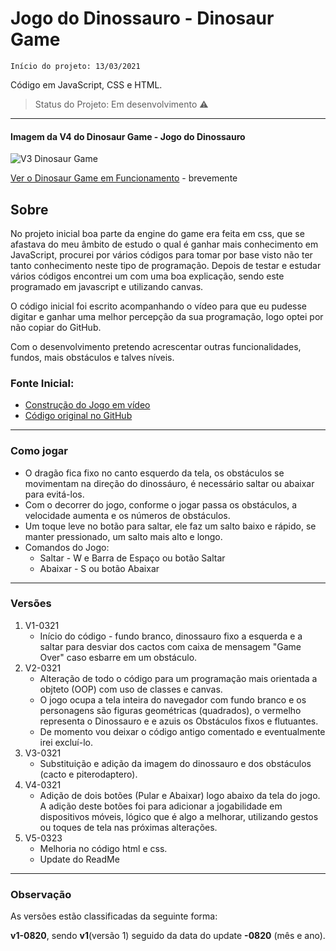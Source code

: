 # Jogo do Dinossauro - Dinosaur Game

`Início do projeto: 13/03/2021`

Código em JavaScript, CSS e HTML.

> Status do Projeto: Em desenvolvimento :warning:


***
#### **Imagem da V4 do Dinosaur Game - Jogo do Dinossauro**
![V3 Dinosaur Game](https://github.com/imarcaos/Dinosaur-Game/blob/master/img/dinosaur-game-marcos-melo-640-v3.jpg?raw=true "V4 Dinosaur Game")

<a href="http://melomarcos.com/dinosaur-game.html" target="_blank">Ver o Dinosaur Game em Funcionamento</a> - brevemente


## Sobre

No projeto inicial boa parte da engine do game era feita em css, que se afastava do meu âmbito de estudo o qual é ganhar mais conhecimento em JavaScript, procurei por vários códigos para tomar por base visto não ter tanto conhecimento neste tipo de programação. Depois de testar e estudar vários códigos encontrei um com uma boa explicação, sendo este programado em javascript e utilizando canvas.

O código inicial foi escrito acompanhando o vídeo para que eu pudesse digitar e ganhar uma melhor percepção da sua programação, logo optei por não copiar do GitHub.

Com o desenvolvimento pretendo acrescentar outras funcionalidades, fundos, mais obstáculos e talves níveis.

### Fonte Inicial:
 - [Construção do Jogo em vídeo](https://www.youtube.com/watch?v=LprJOTU37hk)
 - [Código original no GitHub](https://github.com/TylerPottsDev/chrome-dino-replica)

***
### Como jogar
- O dragão fica fixo no canto esquerdo da tela, os obstáculos se movimentam na direção do dinossáuro, é necessário saltar ou abaixar para evitá-los.
- Com o decorrer do jogo, conforme o jogar passa os obstáculos, a velocidade aumenta e os números de obstáculos.
- Um toque leve no botão para saltar, ele faz um salto baixo e rápido, se manter pressionado, um salto mais alto e longo.
- Comandos do Jogo:
    - Saltar  - W e Barra de Espaço ou botão Saltar
    - Abaixar - S ou botão Abaixar

***
### Versões
1. V1-0321
    - Início do código - fundo branco, dinossauro fixo a esquerda e a saltar para desviar dos cactos com caixa de mensagem "Game Over" caso esbarre em um obstáculo.
2. V2-0321
    - Alteração de todo o código para um programação mais orientada a objteto (OOP) com uso de classes e canvas.
    - O jogo ocupa a tela inteira do navegador com fundo branco e os personagens são figuras geométricas (quadrados), o vermelho representa o Dinossauro e e azuis os Obstáculos fixos e flutuantes.
    - De momento vou deixar o código antigo comentado e eventualmente irei excluí-lo.
3. V3-0321
    - Substituição e adição da imagem do dinossauro e dos obstáculos (cacto e piterodaptero).
4. V4-0321
    - Adição de dois botões (Pular e Abaixar) logo abaixo da tela do jogo. A adição deste botões foi para adicionar a jogabilidade em dispositivos móveis, lógico que é algo a melhorar, utilizando gestos ou toques de tela nas próximas alterações.
5. V5-0323
    - Melhoria no código html e css.
    - Update do ReadMe


***
### Observação
As versões estão classificadas da seguinte forma:

**v1-0820**, sendo  **v1**(versão 1) seguido da data do update **-0820** (mês e ano).